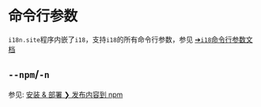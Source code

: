 # 命令行参数

`i18n.site`程序内嵌了`i18`，支持`i18`的所有命令行参数，参见 [➔`i18`命令行参数文档](/i18/cli)

## `--npm`/`-n`

参见: [安装 & 部署 ❯ 发布内容到 npm](/i18n.site/use#npm)

